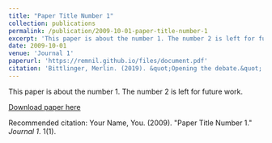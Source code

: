 ```yaml
---
title: "Paper Title Number 1"
collection: publications
permalink: /publication/2009-10-01-paper-title-number-1
excerpt: 'This paper is about the number 1. The number 2 is left for future work.'
date: 2009-10-01
venue: 'Journal 1'
paperurl: 'https://remnil.github.io/files/document.pdf'
citation: 'Bittlinger, Merlin. (2019). &quot;Opening the debate.&quot; <i>BMC Medical Ethics</i>. 1(1).'
---
```

This paper is about the number 1. The number 2 is left for future work.

[Download paper here](https://remnil.github.io/files/document.pdf)

Recommended citation: Your Name, You. (2009). "Paper Title Number 1." <i>Journal 1</i>. 1(1).
